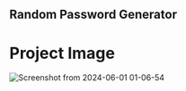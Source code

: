  ## Random Password Generator 

 # Project Image 


![Screenshot from 2024-06-01 01-06-54](https://github.com/ashikurSEC/password_generate/assets/133311789/efedec3e-af93-441b-89c4-a5b17b734ec9)
